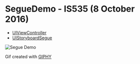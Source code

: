 # SegueDemo -  IS535 (8 October 2016)

- [UIViewController](https://developer.apple.com/reference/uikit/uiviewcontroller)
- [UIStoryboardSegue](https://developer.apple.com/reference/uikit/uistoryboardsegue)

![Segue Demo](http://i.giphy.com/l3vR8wf4CQUhWkk3m.gif)

Gif created with [GIPHY](http://giphy.com)
